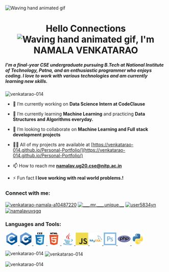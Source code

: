 <img src="https://i.postimg.cc/1zmsjtQD/1678975689661.jpg" 
         alt="Waving hand animated gif"
          />
<h1 align="center">Hello Connections <img src="https://raw.githubusercontent.com/nixin72/nixin72/master/wave.gif" 
         alt="Waving hand animated gif"
         height="45"
         width="45" />, I'm NAMALA VENKATARAO</h1>
<h5>I'm a final-year CSE undergraduate pursuing B.Tech at National Institute of Technology, Patna, and an enthusiastic programmer who enjoys coding. I love to work with various technologies and am currently learning new skills.
</h5>


<p align="left"> <img src="https://komarev.com/ghpvc/?username=venkatarao-014&label=Profile%20views&color=0e75b6&style=flat" alt="venkatarao-014" /> </p>

- 🔭 I’m currently working on **Data Science Intern at CodeClause**

- 🌱 I’m currently learning **Machine Learning** and practicing **Data Structures and Algorithms everyday.**

- 👯 I’m looking to collaborate on **Machine Learning and Full stack development projects**

- 👨‍💻 All of my projects are available at [https://venkatarao-014.github.io/Personal-Portfolio/](https://venkatarao-014.github.io/Personal-Portfolio/)

- 📫 How to reach me **namalav.ug20.cse@nitp.ac.in**

- ⚡ Fun fact **I love working with real world problems.!**

<h3 align="left">Connect with me:</h3>
<p align="left">
<a href="https://linkedin.com/in/venkatarao-namala-a10487220" target="blank"><img align="center" src="https://raw.githubusercontent.com/rahuldkjain/github-profile-readme-generator/master/src/images/icons/Social/linked-in-alt.svg" alt="venkatarao-namala-a10487220" height="30" width="40" /></a>
<a href="https://instagram.com/___.mr.___.unique.__" target="blank"><img align="center" src="https://raw.githubusercontent.com/rahuldkjain/github-profile-readme-generator/master/src/images/icons/Social/instagram.svg" alt="___.mr.___.unique.__" height="30" width="40" /></a>
<a href="https://www.leetcode.com/user5834yn" target="blank"><img align="center" src="https://raw.githubusercontent.com/rahuldkjain/github-profile-readme-generator/master/src/images/icons/Social/leet-code.svg" alt="user5834yn" height="30" width="40" /></a>
<a href="https://auth.geeksforgeeks.org/user/namalavuvsgq" target="blank"><img align="center" src="https://raw.githubusercontent.com/rahuldkjain/github-profile-readme-generator/master/src/images/icons/Social/geeks-for-geeks.svg" alt="namalavuvsgq" height="30" width="40" /></a>
</p>

<h3 align="left">Languages and Tools:</h3>
<p align="left"> <a href="https://www.cprogramming.com/" target="_blank" rel="noreferrer"> <img src="https://raw.githubusercontent.com/devicons/devicon/master/icons/c/c-original.svg" alt="c" width="40" height="40"/> </a> <a href="https://www.w3schools.com/cpp/" target="_blank" rel="noreferrer"> <img src="https://raw.githubusercontent.com/devicons/devicon/master/icons/cplusplus/cplusplus-original.svg" alt="cplusplus" width="40" height="40"/> </a> <a href="https://www.w3schools.com/css/" target="_blank" rel="noreferrer"> <img src="https://raw.githubusercontent.com/devicons/devicon/master/icons/css3/css3-original-wordmark.svg" alt="css3" width="40" height="40"/> </a> <a href="https://www.w3.org/html/" target="_blank" rel="noreferrer"> <img src="https://raw.githubusercontent.com/devicons/devicon/master/icons/html5/html5-original-wordmark.svg" alt="html5" width="40" height="40"/> </a> <a href="https://www.java.com" target="_blank" rel="noreferrer"> <img src="https://raw.githubusercontent.com/devicons/devicon/master/icons/java/java-original.svg" alt="java" width="40" height="40"/> </a> <a href="https://developer.mozilla.org/en-US/docs/Web/JavaScript" target="_blank" rel="noreferrer"> <img src="https://raw.githubusercontent.com/devicons/devicon/master/icons/javascript/javascript-original.svg" alt="javascript" width="40" height="40"/> </a> <a href="https://www.mysql.com/" target="_blank" rel="noreferrer"> <img src="https://raw.githubusercontent.com/devicons/devicon/master/icons/mysql/mysql-original-wordmark.svg" alt="mysql" width="40" height="40"/> </a> <a href="https://www.photoshop.com/en" target="_blank" rel="noreferrer"> <img src="https://raw.githubusercontent.com/devicons/devicon/master/icons/photoshop/photoshop-line.svg" alt="photoshop" width="40" height="40"/> </a> <a href="https://www.php.net" target="_blank" rel="noreferrer"> <img src="https://raw.githubusercontent.com/devicons/devicon/master/icons/php/php-original.svg" alt="php" width="40" height="40"/> </a> <a href="https://www.python.org" target="_blank" rel="noreferrer"> <img src="https://raw.githubusercontent.com/devicons/devicon/master/icons/python/python-original.svg" alt="python" width="40" height="40"/> </a> </p>

<p><img align="left" src="https://github-readme-stats.vercel.app/api/top-langs?username=venkatarao-014&show_icons=true&locale=en&layout=compact" alt="venkatarao-014" /></p>

<p>&nbsp;<img align="center" src="https://github-readme-stats.vercel.app/api?username=venkatarao-014&show_icons=true&locale=en" alt="venkatarao-014" /></p>

<p><img align="center" src="https://github-readme-streak-stats.herokuapp.com/?user=venkatarao-014&" alt="venkatarao-014" /></p>

